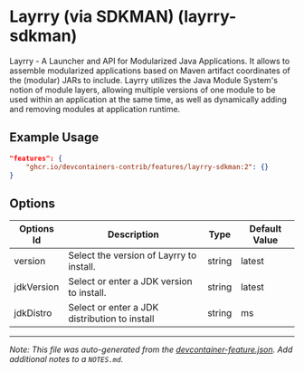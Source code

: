 

# Layrry (via SDKMAN) (layrry-sdkman)

Layrry - A Launcher and API for Modularized Java Applications. It allows to
assemble modularized applications based on Maven artifact coordinates of the
(modular) JARs to include. Layrry utilizes the Java Module System's notion of
module layers, allowing multiple versions of one module to be used within an
application at the same time, as well as dynamically adding and removing modules
at application runtime.

## Example Usage

```json
"features": {
    "ghcr.io/devcontainers-contrib/features/layrry-sdkman:2": {}
}
```

## Options

| Options Id | Description | Type | Default Value |
|-----|-----|-----|-----|
| version | Select the version of Layrry to install. | string | latest |
| jdkVersion | Select or enter a JDK version to install. | string | latest |
| jdkDistro | Select or enter a JDK distribution to install | string | ms |



---

_Note: This file was auto-generated from the [devcontainer-feature.json](https://github.com/devcontainers-contrib/features/blob/main/src/layrry-sdkman/devcontainer-feature.json).  Add additional notes to a `NOTES.md`._
